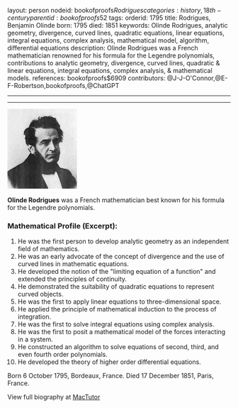 layout: person
nodeid: bookofproofs$Rodrigues
categories: history,18th-century
parentid: bookofproofs$52
tags: 
orderid: 1795
title: Rodrigues, Benjamin Olinde
born: 1795
died: 1851
keywords: Olinde Rodrigues, analytic geometry, divergence, curved lines, quadratic equations, linear equations, integral equations, complex analysis, mathematical model, algorithm, differential equations
description: Olinde Rodrigues was a French mathematician renowned for his formula for the Legendre polynomials, contributions to analytic geometry, divergence, curved lines, quadratic & linear equations, integral equations, complex analysis, & mathematical models.
references: bookofproofs$6909
contributors: @J-J-O'Connor,@E-F-Robertson,bookofproofs,@ChatGPT

---



---

![Rodrigues.jpg](https://github.com/bookofproofs/bookofproofs.github.io/blob/main/_sources/_assets/images/portraits/Rodrigues.jpg?raw=true)

**Olinde Rodrigues** was a French mathematician best known for his formula for the Legendre polynomials.

### Mathematical Profile (Excerpt):
1. He was the first person to develop analytic geometry as an independent field of mathematics.
2. He was an early advocate of the concept of divergence and the use of curved lines in mathematic equations.
3. He developed the notion of the "limiting equation of a function" and extended the principles of continuity.
4. He demonstrated the suitability of quadratic equations to represent curved objects.
5. He was the first to apply linear equations to three-dimensional space.
6. He applied the principle of mathematical induction to the process of integration.
7. He was the first to solve integral equations using complex analysis.
8. He was the first to posit a mathematical model of the forces interacting in a system.
9. He constructed an algorithm to solve equations of second, third, and even fourth order polynomials.
10. He developed the theory of higher order differential equations.

Born 6 October 1795, Bordeaux, France. Died 17 December 1851, Paris, France.

View full biography at [MacTutor](https://mathshistory.st-andrews.ac.uk/Biographies/Rodrigues/)
